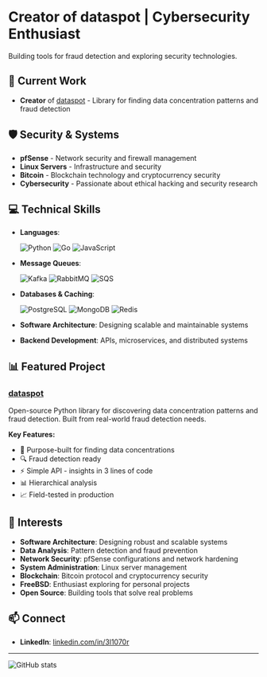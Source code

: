 # Creator of dataspot | Cybersecurity Enthusiast

Building tools for fraud detection and exploring security technologies.

## 🚀 **Current Work**

- **Creator** of [dataspot](https://github.com/frauddi/dataspot) - Library for finding data concentration patterns and fraud detection

## 🛡️ **Security & Systems**

- **pfSense** - Network security and firewall management
- **Linux Servers** - Infrastructure and security
- **Bitcoin** - Blockchain technology and cryptocurrency security
- **Cybersecurity** - Passionate about ethical hacking and security research

## 💻 **Technical Skills**

- **Languages**:

  ![Python](https://img.shields.io/badge/Python-3776AB?style=flat&logo=python&logoColor=white)
  ![Go](https://img.shields.io/badge/Go-00ADD8?style=flat&logo=go&logoColor=white)
  ![JavaScript](https://img.shields.io/badge/JavaScript-F7DF1E?style=flat&logo=javascript&logoColor=black)

- **Message Queues**:

  ![Kafka](https://img.shields.io/badge/Apache%20Kafka-231F20?style=flat&logo=apache-kafka&logoColor=white)
  ![RabbitMQ](https://img.shields.io/badge/RabbitMQ-FF6600?style=flat&logo=rabbitmq&logoColor=white)
  ![SQS](https://img.shields.io/badge/Amazon%20SQS-FF9900?style=flat&logo=amazon-aws&logoColor=white)

- **Databases & Caching**:

  ![PostgreSQL](https://img.shields.io/badge/PostgreSQL-4169E1?style=flat&logo=postgresql&logoColor=white)
  ![MongoDB](https://img.shields.io/badge/MongoDB-47A248?style=flat&logo=mongodb&logoColor=white)
  ![Redis](https://img.shields.io/badge/Redis-DC382D?style=flat&logo=redis&logoColor=white)

- **Software Architecture**: Designing scalable and maintainable systems
- **Backend Development**: APIs, microservices, and distributed systems

## 📊 **Featured Project**

### [dataspot](https://github.com/frauddi/dataspot)

Open-source Python library for discovering data concentration patterns and fraud detection. Built from real-world fraud detection needs.

**Key Features:**

- 🎯 Purpose-built for finding data concentrations
- 🔍 Fraud detection ready
- ⚡ Simple API - insights in 3 lines of code
- 📊 Hierarchical analysis
- 📈 Field-tested in production

## 🎯 **Interests**

- **Software Architecture**: Designing robust and scalable systems
- **Data Analysis**: Pattern detection and fraud prevention
- **Network Security**: pfSense configurations and network hardening
- **System Administration**: Linux server management
- **Blockchain**: Bitcoin protocol and cryptocurrency security
- **FreeBSD**: Enthusiast exploring for personal projects
- **Open Source**: Building tools that solve real problems

## 📫 **Connect**

- **LinkedIn**: [linkedin.com/in/3l1070r](https://www.linkedin.com/in/3l1070r/)

---

![GitHub stats](https://github-readme-stats.vercel.app/api?username=3l1070r&show_icons=true&theme=dark)
